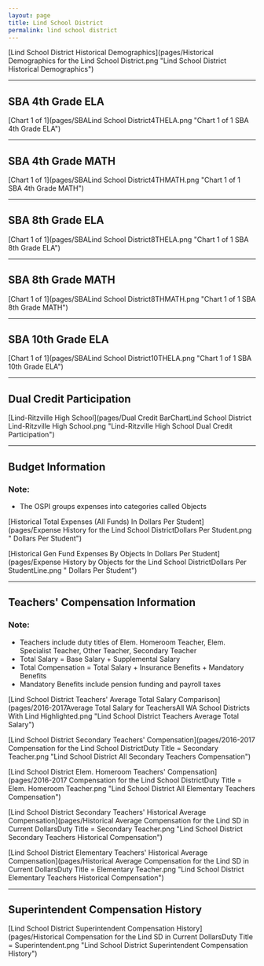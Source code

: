 ```yaml
---
layout: page
title: Lind School District
permalink: lind school district
---
```



[Lind School District Historical Demographics](pages/Historical Demographics for the Lind School District.png "Lind School District Historical Demographics")

___

## SBA 4th Grade ELA

[Chart 1 of 1](pages/SBALind School District4THELA.png "Chart 1 of 1 SBA 4th Grade ELA")


___

## SBA 4th Grade MATH

[Chart 1 of 1](pages/SBALind School District4THMATH.png "Chart 1 of 1 SBA 4th Grade MATH")


___

## SBA 8th Grade ELA

[Chart 1 of 1](pages/SBALind School District8THELA.png "Chart 1 of 1 SBA 8th Grade ELA")


___

## SBA 8th Grade MATH

[Chart 1 of 1](pages/SBALind School District8THMATH.png "Chart 1 of 1 SBA 8th Grade MATH")


___

## SBA 10th Grade ELA

[Chart 1 of 1](pages/SBALind School District10THELA.png "Chart 1 of 1 SBA 10th Grade ELA")


___

## Dual Credit Participation

[Lind-Ritzville High School](pages/Dual Credit BarChartLind School District Lind-Ritzville High School.png "Lind-Ritzville High School Dual Credit Participation")


___

## Budget Information
### Note:
- The OSPI groups expenses into categories called Objects

[Historical Total Expenses (All Funds) In Dollars Per Student](pages/Expense History for the Lind School DistrictDollars Per Student.png " Dollars Per Student")

[Historical Gen Fund Expenses By Objects In Dollars Per Student](pages/Expense History by Objects for the Lind School DistrictDollars Per StudentLine.png " Dollars Per Student")


___

## Teachers' Compensation Information
### Note:
- Teachers include duty titles of Elem. Homeroom Teacher, Elem. Specialist Teacher, Other Teacher, Secondary Teacher
- Total Salary = Base Salary + Supplemental Salary
- Total Compensation = Total Salary + Insurance Benefits + Mandatory Benefits
- Mandatory Benefits include pension funding and payroll taxes

[Lind School District Teachers' Average Total Salary Comparison](pages/2016-2017Average Total Salary for TeachersAll WA School Districts With Lind Highlighted.png "Lind School District Teachers Average Total Salary")

[Lind School District Secondary Teachers' Compensation](pages/2016-2017 Compensation for the Lind School DistrictDuty Title = Secondary Teacher.png "Lind School District All Secondary Teachers Compensation")

[Lind School District Elem. Homeroom Teachers' Compensation](pages/2016-2017 Compensation for the Lind School DistrictDuty Title = Elem. Homeroom Teacher.png "Lind School District All Elementary Teachers Compensation")

[Lind School District Secondary Teachers' Historical Average Compensation](pages/Historical Average Compensation for the Lind SD in Current DollarsDuty Title = Secondary Teacher.png "Lind School District Secondary Teachers Historical Compensation")

[Lind School District Elementary Teachers' Historical Average Compensation](pages/Historical Average Compensation for the Lind SD in Current DollarsDuty Title = Elementary Teacher.png "Lind School District Elementary Teachers Historical Compensation")


___

## Superintendent Compensation History

[Lind School District Superintendent Compensation History](pages/Historical Compensation for the Lind SD in Current DollarsDuty Title = Superintendent.png "Lind School District Superintendent Compensation History")

